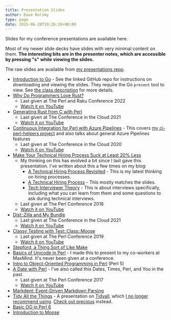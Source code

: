 ```yaml
---
title: Presentation Slides
author: Dave Rolsky
type: page
date: 2015-06-20T19:26:28+00:00
---
```

Slides for my conference presentations are available here.

Most of my newer slide decks have slides with very minimal content on
them. **The interesting bits are in the presenter notes, which are accessible by
pressing "s" while viewing the slides.**

The raw slides are available from [my presentations
repo](https://github.com/autarch/presentations/).

* [Introduction to Go][3] - See the linked GitHub repo for instructions on
  downloading and viewing the slides. They require the Go `present` tool to
  view. See [the class description][19] for more details.
* [Why Do Programmers Love Rust?][18]
  * Last given at The Perl and Raku Conference 2022
  * [Watch it on YouTube](https://youtu.be/vEuG2YoJZJw)
* [Generating Rust from C with Perl][17]
  * Last given at The Conference in the Cloud 2021
  * [Watch it on YouTube](https://youtu.be/HBoHv8-TZfk)
* [Continuous Integration for Perl with Azure Pipelines][4] - This covers [my
  ci-perl-helpers project][5] and also talks about general Azure Pipelines
  features
  * Last given at The Conference in the Cloud 2020
  * [Watch it on YouTube](https://youtu.be/OSstr_1C6U0)
* [Make Your Technical Hiring Process Suck at Least 20% Less][8]
  * My thinking on this has evolved a bit since I last gave this
    presentation. I've written about this a few times on my blog:
    * [A Technical Hiring Process
      Revisited](https://blog.urth.org/2019/07/11/a-technical-hiring-process-revisited/) -
      This is my latest thinking on hiring processes.
    * [A Technical Hiring
      Process](https://blog.urth.org/2017/07/14/a-technical-hiring-process/) -
      This mostly matches the slides.
    * [Tech Interviewer
      Theory](https://blog.urth.org/2016/03/08/tech-interviewer-theory/) -
      This is about interviews specifically, including what you can learn from
      them and some questions to ask during technical interviews.
  * Last given at The Perl Conference 2018
  * [Watch it on YouTube](https://youtu.be/-JzgEl782Jg)
* [Dist::Zilla and My Bundle][10]
  * Last given at The Conference in the Cloud 2021
  * [Watch it on YouTube](https://youtu.be/h0Xx-KdAMGk)
* [Classy Testing with Test::Class::Moose][9]
  * Last given at The Perl Conference 2019
  * [Watch it on YouTube](https://youtu.be/VE886jtXgqY)
* [Stepford, a Thing Sort of Like Make][11]
* [Basics of Unicode in Perl][12] - I made this to present to my co-workers at
  MaxMind. It's never been given at a conference.
* [Intro to Object-Oriented Programming in Perl][13] (Perl 5)
* [A Date with Perl][14] - I've also called this Dates, Times, Perl, and You
  in the past.
  * Last given at The Perl Conference 2017
  * [Watch it on YouTube](https://youtu.be/enr5_FoToiA)
* [Markdent: Event-Driven Markdown Parsing][15]
* [Tidy All the Things][6] - A presentation on [Tidyall][7], which [I no
  longer recommend
  using](https://blog.urth.org/2020/04/25/the-real-dirt-on-tidyall/). [Check
  out precious](https://github.com/houseabsolute/precious) instead.
* [Basic OO in Perl 6][16]
* [Introduction to Moose][2]

 [2]: https://github.com/moose/intro-to-moose
 [3]: https://github.com/autarch/intro-to-go-class
 [4]: https://presentations.houseabsolute.com/azure-ci/
 [5]: https://github.com/houseabsolute/ci-perl-helpers
 [6]: https://presentations.houseabsolute.com/tidy-all-the-things/
 [7]: https://metacpan.org/release/Code-TidyAll
 [8]: https://presentations.houseabsolute.com/technical-hiring/
 [9]: https://presentations.houseabsolute.com/test-class-moose/
 [10]: https://presentations.houseabsolute.com/dzil-and-my-bundle/
 [11]: https://presentations.houseabsolute.com/stepford/
 [12]: https://presentations.houseabsolute.com/perl-unicode-basics/
 [13]: https://presentations.houseabsolute.com/intro-to-oo/
 [14]: https://presentations.houseabsolute.com/a-date-with-perl/
 [15]: https://presentations.houseabsolute.com/markdent/
 [16]: https://presentations.houseabsolute.com/perl6-basic-oo/
 [17]: https://presentations.houseabsolute.com/rust-from-c-with-perl/
 [18]: https://presentations.houseabsolute.com/why-do-programmers-love-rust/
 [19]: /classes/#introduction-to-go
